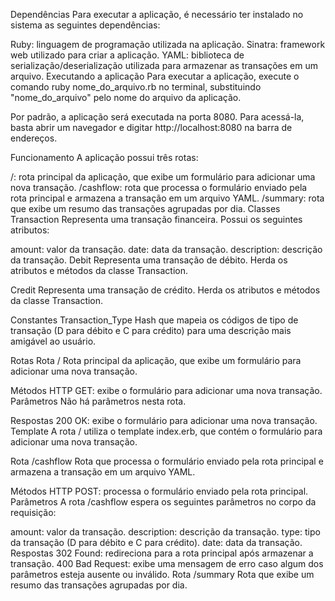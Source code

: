Dependências
Para executar a aplicação, é necessário ter instalado no sistema as seguintes dependências:

Ruby: linguagem de programação utilizada na aplicação.
Sinatra: framework web utilizado para criar a aplicação.
YAML: biblioteca de serialização/deserialização utilizada para armazenar as transações em um arquivo.
Executando a aplicação
Para executar a aplicação, execute o comando ruby nome_do_arquivo.rb no terminal, substituindo "nome_do_arquivo" pelo nome do arquivo da aplicação.

Por padrão, a aplicação será executada na porta 8080. Para acessá-la, basta abrir um navegador e digitar http://localhost:8080 na barra de endereços.

Funcionamento
A aplicação possui três rotas:

/: rota principal da aplicação, que exibe um formulário para adicionar uma nova transação.
/cashflow: rota que processa o formulário enviado pela rota principal e armazena a transação em um arquivo YAML.
/summary: rota que exibe um resumo das transações agrupadas por dia.
Classes
Transaction
Representa uma transação financeira. Possui os seguintes atributos:

amount: valor da transação.
date: data da transação.
description: descrição da transação.
Debit
Representa uma transação de débito. Herda os atributos e métodos da classe Transaction.

Credit
Representa uma transação de crédito. Herda os atributos e métodos da classe Transaction.

Constantes
Transaction_Type
Hash que mapeia os códigos de tipo de transação (D para débito e C para crédito) para uma descrição mais amigável ao usuário.

Rotas
Rota /
Rota principal da aplicação, que exibe um formulário para adicionar uma nova transação.

Métodos HTTP
GET: exibe o formulário para adicionar uma nova transação.
Parâmetros
Não há parâmetros nesta rota.

Respostas
200 OK: exibe o formulário para adicionar uma nova transação.
Template
A rota / utiliza o template index.erb, que contém o formulário para adicionar uma nova transação.

Rota /cashflow
Rota que processa o formulário enviado pela rota principal e armazena a transação em um arquivo YAML.

Métodos HTTP
POST: processa o formulário enviado pela rota principal.
Parâmetros
A rota /cashflow espera os seguintes parâmetros no corpo da requisição:

amount: valor da transação.
description: descrição da transação.
type: tipo da transação (D para débito e C para crédito).
date: data da transação.
Respostas
302 Found: redireciona para a rota principal após armazenar a transação.
400 Bad Request: exibe uma mensagem de erro caso algum dos parâmetros esteja ausente ou inválido.
Rota /summary
Rota que exibe um resumo das transações agrupadas por dia.





